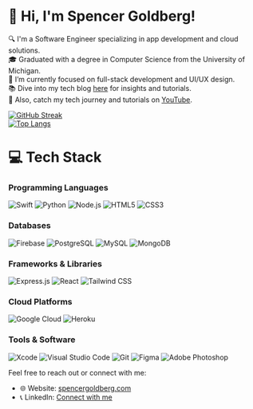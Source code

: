 # 👋 Hi, I'm Spencer Goldberg!

🔍 I'm a Software Engineer specializing in app development and cloud solutions.<br/>
🎓 Graduated with a degree in Computer Science from the University of Michigan.<br/>
🌱 I’m currently focused on full-stack development and UI/UX design.<br/>
📚 Dive into my tech blog [here](https://spencergoldberg.com/blog) for insights and tutorials.<br/>
🎥 Also, catch my tech journey and tutorials on [YouTube](https://www.youtube.com/channel/UCyourChannelID).<br/>

<!-- GitHub stats from https://github.com/anuraghazra/github-readme-stats -->
[![GitHub Streak](https://github-readme-streak-stats.herokuapp.com/?user=spencergoldberg1&theme=dark&hide_border=true)](https://git.io/streak-stats)<br/>
[![Top Langs](https://github-readme-stats.vercel.app/api/top-langs/?username=spencergoldberg1&layout=compact&theme=radical&hide_border=true)](https://github.com/anuraghazra/github-readme-stats)

# 💻 Tech Stack

### Programming Languages
![Swift](https://img.shields.io/badge/Swift-F05138?style=for-the-badge&logo=swift&logoColor=white)
![Python](https://img.shields.io/badge/Python-3776AB?style=for-the-badge&logo=python&logoColor=white)
![Node.js](https://img.shields.io/badge/Node.js-339933?style=for-the-badge&logo=nodedotjs&logoColor=white)
![HTML5](https://img.shields.io/badge/html5-%23E34F26.svg?style=for-the-badge&logo=html5&logoColor=white)
![CSS3](https://img.shields.io/badge/css3-%231572B6.svg?style=for-the-badge&logo=css3&logoColor=white)

### Databases
![Firebase](https://img.shields.io/badge/Firebase-%23039BE5.svg?style=for-the-badge&logo=firebase)
![PostgreSQL](https://img.shields.io/badge/postgresql-%23316192.svg?style=for-the-badge&logo=postgresql&logoColor=white)
![MySQL](https://img.shields.io/badge/mysql-%2300f.svg?style=for-the-badge&logo=mysql&logoColor=white)
![MongoDB](https://img.shields.io/badge/mongodb-%234ea94b.svg?style=for-the-badge&logo=mongodb&logoColor=white)

### Frameworks & Libraries
![Express.js](https://img.shields.io/badge/Express.js-%23404d59.svg?style=for-the-badge&logo=express&logoColor=white)
![React](https://img.shields.io/badge/React-20232A?style=for-the-badge&logo=react&logoColor=61DAFB)
![Tailwind CSS](https://img.shields.io/badge/Tailwind_CSS-%2338B2AC.svg?style=for-the-badge&logo=tailwind-css&logoColor=white)

### Cloud Platforms
![Google Cloud](https://img.shields.io/badge/Google_Cloud-4285F4?style=for-the-badge&logo=google-cloud&logoColor=white)
![Heroku](https://img.shields.io/badge/Heroku-430098?style=for-the-badge&logo=heroku&logoColor=white)

### Tools & Software
![Xcode](https://img.shields.io/badge/Xcode-007ACC?style=for-the-badge&logo=Xcode&logoColor=white)
![Visual Studio Code](https://img.shields.io/badge/Visual_Studio_Code-007ACC?style=for-the-badge&logo=visual-studio-code&logoColor=white)
![Git](https://img.shields.io/badge/Git-F05032?style=for-the-badge&logo=git&logoColor=white)
![Figma](https://img.shields.io/badge/Figma-F24E1E?style=for-the-badge&logo=figma&logoColor=white)
![Adobe Photoshop](https://img.shields.io/badge/Adobe_Photoshop-31A8FF?style=for-the-badge&logo=adobe-photoshop&logoColor=black)

Feel free to reach out or connect with me:
- 🌐 Website: <a href="https://spencergoldberg.com" target="_blank">spencergoldberg.com</a>
- 📞 LinkedIn: <a href="https://www.linkedin.com/in/spencermgoldberg/" target="_blank">Connect with me</a>

